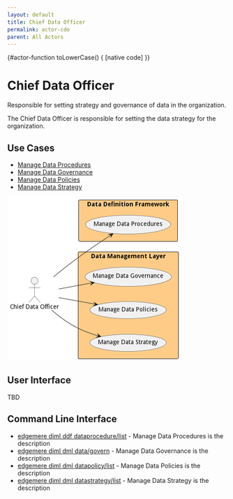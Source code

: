 ```yaml
---
layout: default
title: Chief Data Officer
permalink: actor-cdo
parent: All Actors
---
```


{#actor-function toLowerCase() { [native code] }}

# Chief Data Officer

Responsible for setting strategy and governance of data in the organization.

The Chief Data Officer is responsible for setting the data strategy for the organization.

## Use Cases

* [Manage Data Procedures](usecase-ManageDataProcedures)
* [Manage Data Governance](usecase-ManageDataGovernance)
* [Manage Data Policies](usecase-ManageDataPolicies)
* [Manage Data Strategy](usecase-ManageDataStrategy)


![Use Case Diagram](./usecase.png)

## User Interface
TBD

## Command Line Interface
* [ edgemere diml ddf dataprocedure/list](action--edgemere-diml-ddf-dataprocedure-list) - Manage Data Procedures is the description
* [ edgemere diml dml data/govern](action--edgemere-diml-dml-data-govern) - Manage Data Governance is the description
* [ edgemere diml dml datapolicy/list](action--edgemere-diml-dml-datapolicy-list) - Manage Data Policies is the description
* [ edgemere diml dml datastrategy/list](action--edgemere-diml-dml-datastrategy-list) - Manage Data Strategy is the description

